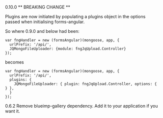 0.10.0 ** BREAKING CHANGE **

Plugins are now initiated by populating a plugins object in the options passed when initialising forms-angular.

So where 0.9.0 and below had been:

    var fngHandler = new (formsAngular)(mongoose, app, {
      urlPrefix: '/api/',
      JQMongoFileUploader: {module: fngJqUpload.Controller}
    });

becomes

    var fngHandler = new (formsAngular)(mongoose, app, {
      urlPrefix: '/api/',
      plugins: {
        JQMongoFileUploader: { plugin: fngJqUpload.Controller, options: { } },
      }
    });


0.6.2   Remove blueimp-gallery dependency.  Add it to your application if you want it.
